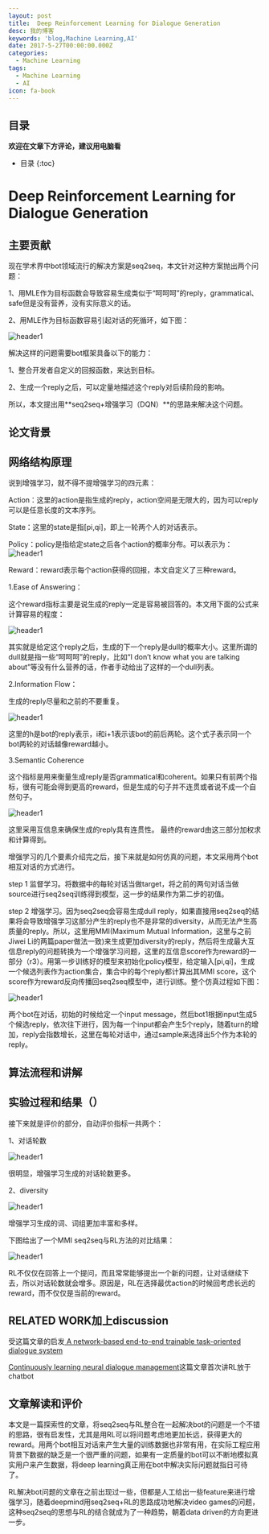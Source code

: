 ```yaml
---
layout: post
title:  Deep Reinforcement Learning for Dialogue Generation
desc: 我的博客
keywords: 'blog,Machine Learning,AI'
date: 2017-5-27T00:00:00.000Z
categories:
  - Machine Learning
tags:
  - Machine Learning
  - AI
icon: fa-book
---
```


## 目录
**欢迎在文章下方评论，建议用电脑看**

* 目录
{:toc}

# Deep Reinforcement Learning for Dialogue Generation

## 主要贡献

现在学术界中bot领域流行的解决方案是seq2seq，本文针对这种方案抛出两个问题：

1、用MLE作为目标函数会导致容易生成类似于“呵呵呵”的reply，grammatical、safe但是没有营养，没有实际意义的话。

2、用MLE作为目标函数容易引起对话的死循环，如下图：



<img src="{{ site.img_path }}/Machine Learning/Reinforcement_Dialogue.png" alt="header1" style="height:auto!important;width:auto%;max-width:1020px;"/>

解决这样的问题需要bot框架具备以下的能力：

1、整合开发者自定义的回报函数，来达到目标。

2、生成一个reply之后，可以定量地描述这个reply对后续阶段的影响。

所以，本文提出用**seq2seq+增强学习（DQN）**的思路来解决这个问题。

## 论文背景


## 网络结构原理



说到增强学习，就不得不提增强学习的四元素：

Action：这里的action是指生成的reply，action空间是无限大的，因为可以reply可以是任意长度的文本序列。

State：这里的state是指[pi,qi]，即上一轮两个人的对话表示。

Policy：policy是指给定state之后各个action的概率分布。可以表示为：<img src="{{ site.img_path }}/Machine Learning/Reinforcement_Dialogue1.png" alt="header1" style="height:auto!important;width:auto%;max-width:1020px;"/>

Reward：reward表示每个action获得的回报，本文自定义了三种reward。

1.Ease of Answering：

这个reward指标主要是说生成的reply一定是容易被回答的。本文用下面的公式来计算容易的程度：

<img src="{{ site.img_path }}/Machine Learning/Reinforcement_Dialogue2.png" alt="header1" style="height:auto!important;width:auto%;max-width:1020px;"/>

其实就是给定这个reply之后，生成的下一个reply是dull的概率大小。这里所谓的dull就是指一些“呵呵呵”的reply，比如“I don’t know what you are talking about”等没有什么营养的话，作者手动给出了这样的一个dull列表。

2.Information Flow：

生成的reply尽量和之前的不要重复。

<img src="{{ site.img_path }}/Machine Learning/Reinforcement_Dialogue3.png" alt="header1" style="height:auto!important;width:auto%;max-width:1020px;"/>

这里的h是bot的reply表示，i和i+1表示该bot的前后两轮。这个式子表示同一个bot两轮的对话越像reward越小。

3.Semantic Coherence

这个指标是用来衡量生成reply是否grammatical和coherent。如果只有前两个指标，很有可能会得到更高的reward，但是生成的句子并不连贯或者说不成一个自然句子。

<img src="{{ site.img_path }}/Machine Learning/Reinforcement_Dialogue4.png" alt="header1" style="height:auto!important;width:auto%;max-width:1020px;"/>

这里采用互信息来确保生成的reply具有连贯性。
最终的reward由这三部分加权求和计算得到。

增强学习的几个要素介绍完之后，接下来就是如何仿真的问题，本文采用两个bot相互对话的方式进行。

step 1 监督学习。将数据中的每轮对话当做target，将之前的两句对话当做source进行seq2seq训练得到模型，这一步的结果作为第二步的初值。

step 2 增强学习。因为seq2seq会容易生成dull reply，如果直接用seq2seq的结果将会导致增强学习这部分产生的reply也不是非常的diversity，从而无法产生高质量的reply。所以，这里用MMI(Maximum Mutual Information，这里与之前Jiwei Li的两篇paper做法一致)来生成更加diversity的reply，然后将生成最大互信息reply的问题转换为一个增强学习问题，这里的互信息score作为reward的一部分（r3）。用第一步训练好的模型来初始化policy模型，给定输入[pi,qi]，生成一个候选列表作为action集合，集合中的每个reply都计算出其MMI score，这个score作为reward反向传播回seq2seq模型中，进行训练。整个仿真过程如下图：

<img src="{{ site.img_path }}/Machine Learning/Reinforcement_Dialogue5.png" alt="header1" style="height:auto!important;width:auto%;max-width:1020px;"/>

两个bot在对话，初始的时候给定一个input message，然后bot1根据input生成5个候选reply，依次往下进行，因为每一个input都会产生5个reply，随着turn的增加，reply会指数增长，这里在每轮对话中，通过sample来选择出5个作为本轮的reply。

## 算法流程和讲解

## 实验过程和结果（）

接下来就是评价的部分，自动评价指标一共两个：

1、对话轮数

<img src="{{ site.img_path }}/Machine Learning/Reinforcement_Dialogue6.png" alt="header1" style="height:auto!important;width:auto%;max-width:1020px;"/>

很明显，增强学习生成的对话轮数更多。


2、diversity

<img src="{{ site.img_path }}/Machine Learning/Reinforcement_Dialogue7.png" alt="header1" style="height:auto!important;width:auto%;max-width:1020px;"/>

增强学习生成的词、词组更加丰富和多样。

下图给出了一个MMI seq2seq与RL方法的对比结果：

<img src="{{ site.img_path }}/Machine Learning/Reinforcement_Dialogue8.png" alt="header1" style="height:auto!important;width:auto%;max-width:1020px;"/>

RL不仅仅在回答上一个提问，而且常常能够提出一个新的问题，让对话继续下去，所以对话轮数就会增多。原因是，RL在选择最优action的时候回考虑长远的reward，而不仅仅是当前的reward。



## RELATED WORK加上discussion


受这篇文章的启发[ A network-based end-to-end trainable task-oriented dialogue system]()

[Continuously learning neural dialogue management]()这篇文章首次讲RL放于chatbot


## 文章解读和评价

本文是一篇探索性的文章，将seq2seq与RL整合在一起解决bot的问题是一个不错的思路，很有启发性，尤其是用RL可以将问题考虑地更加长远，获得更大的reward。用两个bot相互对话来产生大量的训练数据也非常有用，在实际工程应用背景下数据的缺乏是一个很严重的问题，如果有一定质量的bot可以不断地模拟真实用户来产生数据，将deep learning真正用在bot中解决实际问题就指日可待了。

RL解决bot问题的文章在之前出现过一些，但都是人工给出一些feature来进行增强学习，随着deepmind用seq2seq+RL的思路成功地解决video games的问题，这种seq2seq的思想与RL的结合就成为了一种趋势，朝着data driven的方向更进一步。